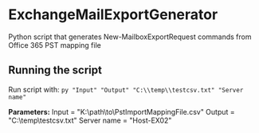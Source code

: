 # ExchangeMailExportGenerator
Python script that generates New-MailboxExportRequest commands from Office 365 PST mapping file 

## Running the script
Run script with: `py "Input" "Output" "C:\\temp\\testcsv.txt" "Server name"`

**Parameters:**
Input = "K:\\path\\to\\PstImportMappingFile.csv"
Output = "C:\\temp\\testcsv.txt"
Server name = "Host-EX02"
